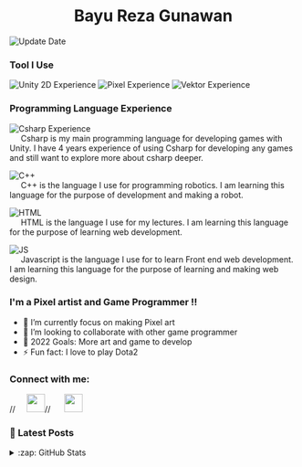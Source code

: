 <h1 align="center">Bayu Reza Gunawan</h1>

![Update Date](https://img.shields.io/badge/-Updated%20on%20April%2013%2C%202022-brightgreen) <br>

### Tool I Use

![Unity 2D Experience](https://img.shields.io/badge/Unity%202D-2%20years%20experience-orange?style=for-the-badge&logo=unity&labelColor=blue) 
![Pixel Experience](https://img.shields.io/badge/Pixel-1%20year%20experience-orange?style=for-the-badge&logo=aseprite&labelColor=blue) 
![Vektor Experience](https://img.shields.io/badge/Vektor-1%20year%20experience-orange?style=for-the-badge&logo=adobeillustrator&labelColor=blue)

### Programming Language Experience

![Csharp Experience](https://img.shields.io/badge/C%20Sharp-Advance-orange?style=flat-square&logo=csharp) <br>
&nbsp;&nbsp;&nbsp;&nbsp;&nbsp;Csharp is my main programming language for developing games with Unity. I have 4 years experience of using Csharp for developing any games and still want to explore more about csharp deeper.

![C++](https://img.shields.io/badge/C++-Advance-orange?style=flat-square&logo=cplusplus) <br>
&nbsp;&nbsp;&nbsp;&nbsp;&nbsp;C++ is the language I use for programming robotics. I am learning this language for the purpose of development and making a robot.

![HTML](https://img.shields.io/badge/HTML-Advance-orange?style=flat-square&logo=html5) <br>
&nbsp;&nbsp;&nbsp;&nbsp;&nbsp;HTML is the language I use for my lectures. I am learning this language for the purpose of learning web development.

![JS](https://img.shields.io/badge/JS-Basic-orange?style=flat-square&logo=javascript) <br>
&nbsp;&nbsp;&nbsp;&nbsp;&nbsp;Javascript is the language I use for to learn Front end web development. I am learning this language for the purpose of learning and making web design.

### I'm a Pixel artist and Game Programmer !!

- 🌱 I’m currently focus on making Pixel art
- 👯 I’m looking to collaborate with other game programmer
- 🥅 2022 Goals: More art and game to develop
- ⚡ Fun fact: I love to play Dota2


### Connect with me:

//&nbsp;&nbsp;&nbsp;&nbsp;&nbsp;<a href="https://www.instagram.com/_ariutomo/"><img src="https://www.logo.wine/a/logo/Instagram/Instagram-Logo.wine.svg" width="32"></a>//
&nbsp;&nbsp;&nbsp;&nbsp;&nbsp;<a href="https://www.linkedin.com/in/bazureza/"><img src="https://e7.pngegg.com/pngimages/76/840/png-clipart-social-media-logo-linkedin-computer-icons-social-media-blue-text.png" width="32"></a>

### 📕 Latest Posts


<details>
  <summary>:zap: GitHub Stats</summary>
  <img align="left" alt="Ari Utomo's GitHub Stats" src="https://github-readme-stats.vercel.app/api?username=bazureza&show_icons=true&hide_border=false&title_color=ff652f&icon_color=FFE400&bg_color=09131B&text_color=ffffff&border_color=0c1a25&include_all_commits=true" />
</details>
